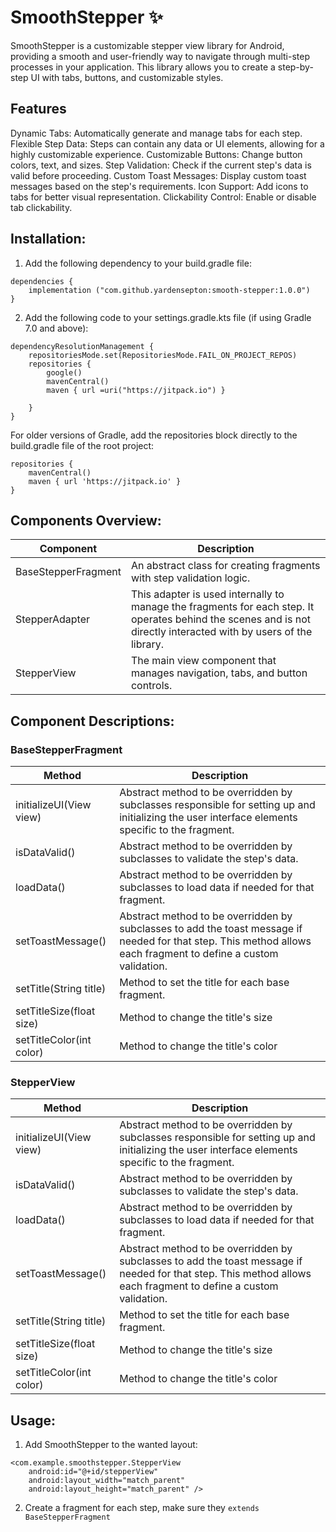 # SmoothStepper :sparkles:	
SmoothStepper is a customizable stepper view library for Android, providing a smooth and user-friendly way to navigate through multi-step processes in your application.
This library allows you to create a step-by-step UI with tabs, buttons, and customizable styles.

## Features
Dynamic Tabs: Automatically generate and manage tabs for each step.
Flexible Step Data: Steps can contain any data or UI elements, allowing for a highly customizable experience.
Customizable Buttons: Change button colors, text, and sizes.
Step Validation: Check if the current step's data is valid before proceeding.
Custom Toast Messages: Display custom toast messages based on the step's requirements.
Icon Support: Add icons to tabs for better visual representation.
Clickability Control: Enable or disable tab clickability.

## Installation:
1. Add the following dependency to your build.gradle file:
```
dependencies {
    implementation ("com.github.yardensepton:smooth-stepper:1.0.0")
}
```

2. Add the following code to your settings.gradle.kts file (if using Gradle 7.0 and above):
```
dependencyResolutionManagement {
    repositoriesMode.set(RepositoriesMode.FAIL_ON_PROJECT_REPOS)
    repositories {
        google()
        mavenCentral()
        maven { url =uri("https://jitpack.io") }

    }
}
```
For older versions of Gradle, add the repositories block directly to the build.gradle file of the root project:
```
repositories {
    mavenCentral()
    maven { url 'https://jitpack.io' }
}
```

## Components Overview:
| Component | Description |
| --- | --- |
| BaseStepperFragment | An abstract class for creating fragments with step validation logic.|
| StepperAdapter | This adapter is used internally to manage the fragments for each step. It operates behind the scenes and is not directly interacted with by users of the library.  |
| StepperView | The main view component that manages navigation, tabs, and button controls. |

## Component Descriptions:

### BaseStepperFragment
| Method | Description |
| --- | --- |
| initializeUI(View view) |  Abstract method to be overridden by subclasses responsible for setting up and initializing the user interface elements specific to the fragment.  |
| isDataValid()	 | Abstract method to be overridden by subclasses to validate the step's data.|
| loadData() | Abstract method to be overridden by subclasses to load data if needed for that fragment. |
| setToastMessage() | Abstract method to be overridden by subclasses to add the toast message if needed for that step. This method allows each fragment to define a custom validation. |
| setTitle(String title) | Method to set the title for each base fragment. | 
| setTitleSize(float size) | Method to change the title's size | 
| setTitleColor(int color) | Method to change the title's color | 

### StepperView
| Method | Description |
| --- | --- |
| initializeUI(View view) |  Abstract method to be overridden by subclasses responsible for setting up and initializing the user interface elements specific to the fragment.  |
| isDataValid()	 | Abstract method to be overridden by subclasses to validate the step's data.|
| loadData() | Abstract method to be overridden by subclasses to load data if needed for that fragment. |
| setToastMessage() | Abstract method to be overridden by subclasses to add the toast message if needed for that step. This method allows each fragment to define a custom validation. |
| setTitle(String title) | Method to set the title for each base fragment. | 
| setTitleSize(float size) | Method to change the title's size | 
| setTitleColor(int color) | Method to change the title's color | 


## Usage:
1. Add SmoothStepper to the wanted layout:
```
<com.example.smoothstepper.StepperView
    android:id="@+id/stepperView"
    android:layout_width="match_parent"
    android:layout_height="match_parent" />
```
2. Create a fragment for each step, make sure they ```extends BaseStepperFragment```






